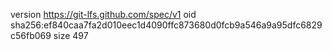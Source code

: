 version https://git-lfs.github.com/spec/v1
oid sha256:ef840caa7fa2d010eec1d4090ffc873680d0fcb9a546a9a95dfc6829c56fb069
size 497

